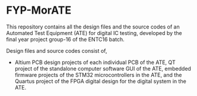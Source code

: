# FYP-MorATE
This repository contains all the design files and the source codes of an Automated Test Equipment (ATE) for digital IC testing, developed by the final year project group-16 of the ENTC16 batch.

Design files and source codes consist of,
* Altium PCB design projects of each individual PCB of the ATE, QT project of the standalone computer software GUI of the ATE, embedded firmware projects of the STM32 microcontrollers in the ATE, and the Quartus project of the FPGA digital design for the digital system in the ATE.
